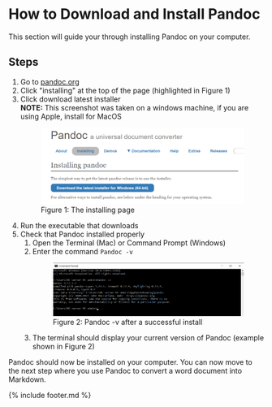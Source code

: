 # How to Download and Install Pandoc

This section will guide your through installing Pandoc on your computer.

## Steps

1. Go to [pandoc.org](pandoc.org)
2. Click "installing" at the top of the page (highlighted in Figure 1)
3. Click download latest installer  
    **NOTE:** This screenshot was taken on a windows machine, if you are using Apple, install for MacOS
    <figure>
    <img src="installing.png" alt="Installing page on pandoc.org">
    <figcaption>Figure 1: The installing page</figcaption>
    </figure>
4. Run the executable that downloads
5. Check that Pandoc installed properly
   1. Open the Terminal (Mac) or Command Prompt (Windows)
   2. Enter the command ``Pandoc -v``
        <figure>
        <img src="pandoccheck.png" alt="Proper run of Pandoc -v">
        <figcaption>Figure 2: Pandoc -v after a successful install</figcaption>
        </figure>
   3. The terminal should display your current version of Pandoc (example shown in Figure 2)

Pandoc should now be installed on your computer. You can now move to the next step where you use Pandoc to convert a word document into Markdown.

{% include footer.md %}
